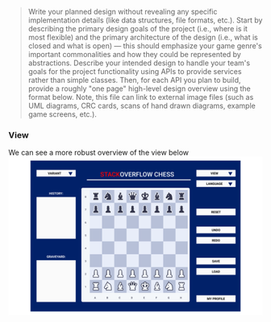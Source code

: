 >  Write your planned design without revealing any specific implementation details (like data structures, file formats, etc.). Start by describing the primary design goals of the project (i.e., where is it most flexible) and the primary architecture of the design (i.e., what is closed and what is open) — this should emphasize your game genre's important commonalities and how they could be represented by abstractions. Describe your intended design to handle your team's goals for the project functionality using APIs to provide services rather than simple classes. Then, for each API you plan to build, provide a roughly "one page" high-level design overview using the format below. Note, this file can link to external image files (such as UML diagrams, CRC cards, scans of hand drawn diagrams, example game screens, etc.).

### View
We can see a more robust overview of the view below 
![](StackOverflowChess.png)